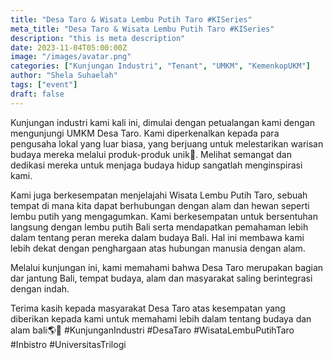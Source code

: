 ```yaml
---
title: "Desa Taro & Wisata Lembu Putih Taro #KISeries"
meta_title: "Desa Taro & Wisata Lembu Putih Taro #KISeries"
description: "this is meta description"
date: 2023-11-04T05:00:00Z
image: "/images/avatar.png"
categories: ["Kunjungan Industri", "Tenant", "UMKM", "KemenkopUKM"]
author: "Shela Suhaelah"
tags: ["event"]
draft: false
---
```


Kunjungan industri kami kali ini, dimulai dengan petualangan kami dengan mengunjungi UMKM Desa Taro. Kami diperkenalkan kepada para pengusaha lokal yang luar biasa, yang berjuang untuk melestarikan warisan budaya mereka melalui produk-produk unik🤩. Melihat semangat dan dedikasi mereka untuk menjaga budaya hidup sangatlah menginspirasi kami.

Kami juga berkesempatan menjelajahi Wisata Lembu Putih Taro, sebuah tempat di mana kita dapat berhubungan dengan alam dan hewan seperti lembu putih yang mengagumkan. Kami berkesempatan untuk bersentuhan langsung dengan lembu putih Bali serta mendapatkan pemahaman lebih dalam tentang peran mereka dalam budaya Bali. Hal ini membawa kami lebih dekat dengan penghargaan atas hubungan manusia dengan alam.

Melalui kunjungan ini, kami memahami bahwa Desa Taro merupakan bagian dar jantung Bali, tempat budaya, alam dan masyarakat saling berintegrasi dengan indah.

Terima kasih kepada masyarakat Desa Taro atas kesempatan yang diberikan kepada kami untuk memahami lebih dalam tentang budaya dan alam bali🌎🌷
#KunjunganIndustri #DesaTaro #WisataLembuPutihTaro #Inbistro #UniversitasTrilogi